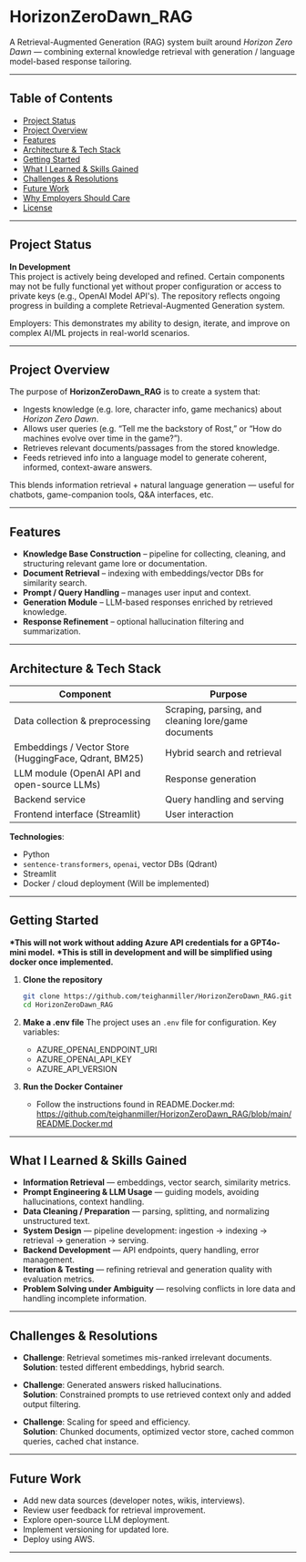 # HorizonZeroDawn_RAG

A Retrieval-Augmented Generation (RAG) system built around _Horizon Zero Dawn_ — combining external knowledge retrieval with generation / language model-based response tailoring.

---

## Table of Contents

- [Project Status](#project-status)
- [Project Overview](#project-overview)
- [Features](#features)
- [Architecture & Tech Stack](#architecture--tech-stack)
- [Getting Started](#getting-started)
- [What I Learned & Skills Gained](#what-i-learned--skills-gained)
- [Challenges & Resolutions](#challenges--resolutions)
- [Future Work](#future-work)
- [Why Employers Should Care](#why-employers-should-care)
- [License](#license)

---

## Project Status

**In Development**  
This project is actively being developed and refined. Certain components may not be fully functional yet without proper configuration or access to private keys (e.g., OpenAI Model API's). The repository reflects ongoing progress in building a complete Retrieval-Augmented Generation system.

Employers: This demonstrates my ability to design, iterate, and improve on complex AI/ML projects in real-world scenarios.

---

## Project Overview

The purpose of **HorizonZeroDawn_RAG** is to create a system that:

- Ingests knowledge (e.g. lore, character info, game mechanics) about _Horizon Zero Dawn_.
- Allows user queries (e.g. “Tell me the backstory of Rost,” or “How do machines evolve over time in the game?”).
- Retrieves relevant documents/passages from the stored knowledge.
- Feeds retrieved info into a language model to generate coherent, informed, context-aware answers.

This blends information retrieval + natural language generation — useful for chatbots, game-companion tools, Q&A interfaces, etc.

---

## Features

- **Knowledge Base Construction** – pipeline for collecting, cleaning, and structuring relevant game lore or documentation.
- **Document Retrieval** – indexing with embeddings/vector DBs for similarity search.
- **Prompt / Query Handling** – manages user input and context.
- **Generation Module** – LLM-based responses enriched by retrieved knowledge.
- **Response Refinement** – optional hallucination filtering and summarization.

---

## Architecture & Tech Stack

| Component                                             | Purpose                                             |
| ----------------------------------------------------- | --------------------------------------------------- |
| Data collection & preprocessing                       | Scraping, parsing, and cleaning lore/game documents |
| Embeddings / Vector Store (HuggingFace, Qdrant, BM25) | Hybrid search and retrieval                         |
| LLM module (OpenAI API and open-source LLMs)          | Response generation                                 |
| Backend service                                       | Query handling and serving                          |
| Frontend interface (Streamlit)                        | User interaction                                    |

**Technologies**:

- Python
- `sentence-transformers`, `openai`, vector DBs (Qdrant)
- Streamlit
- Docker / cloud deployment (Will be implemented)

---

## Getting Started

**\*This will not work without adding Azure API credentials for a GPT4o-mini model.**
**\*This is still in development and will be simplified using docker once implemented.**

1. **Clone the repository**

   ```bash
   git clone https://github.com/teighanmiller/HorizonZeroDawn_RAG.git
   cd HorizonZeroDawn_RAG
   ```

2. **Make a .env file**
   The project uses an `.env` file for configuration. Key variables:

   - AZURE_OPENAI_ENDPOINT_URI
   - AZURE_OPENAI_API_KEY
   - AZURE_API_VERSION

3. **Run the Docker Container**

   - Follow the instructions found in README.Docker.md: https://github.com/teighanmiller/HorizonZeroDawn_RAG/blob/main/README.Docker.md

---

## What I Learned & Skills Gained

- **Information Retrieval** — embeddings, vector search, similarity metrics.
- **Prompt Engineering & LLM Usage** — guiding models, avoiding hallucinations, context handling.
- **Data Cleaning / Preparation** — parsing, splitting, and normalizing unstructured text.
- **System Design** — pipeline development: ingestion → indexing → retrieval → generation → serving.
- **Backend Development** — API endpoints, query handling, error management.
- **Iteration & Testing** — refining retrieval and generation quality with evaluation metrics.
- **Problem Solving under Ambiguity** — resolving conflicts in lore data and handling incomplete information.

---

## Challenges & Resolutions

- **Challenge**: Retrieval sometimes mis-ranked irrelevant documents.  
  **Solution**: tested different embeddings, hybrid search.

- **Challenge**: Generated answers risked hallucinations.  
  **Solution**: Constrained prompts to use retrieved context only and added output filtering.

- **Challenge**: Scaling for speed and efficiency.  
  **Solution**: Chunked documents, optimized vector store, cached common queries, cached chat instance.

---

## Future Work

- Add new data sources (developer notes, wikis, interviews).
- Review user feedback for retrieval improvement.
- Explore open-source LLM deployment.
- Implement versioning for updated lore.
- Deploy using AWS.

---
